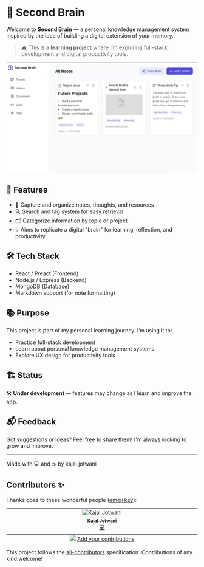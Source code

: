 # 🧠 Second Brain

<!-- ALL-CONTRIBUTORS-BADGE:START - Do not remove or modify this section -->

<!-- ALL-CONTRIBUTORS-BADGE:END -->

Welcome to **Second Brain** — a personal knowledge management system inspired by the idea of building a digital extension of your memory.

> ⚠️ This is a **learning project** where I’m exploring full-stack development and digital productivity tools.

![alt text](image.png)

## 🚀 Features

- 📒 Capture and organize notes, thoughts, and resources
- 🔍 Search and tag system for easy retrieval
- 🗂️ Categorize information by topic or project
- 💡 Aims to replicate a digital "brain" for learning, reflection, and productivity

## 🛠 Tech Stack

- React / Preact (Frontend)
- Node.js / Express (Backend)
- MongoDB (Database)
- Markdown support (for note formatting)

## 📚 Purpose

This project is part of my personal learning journey. I’m using it to:

- Practice full-stack development
- Learn about personal knowledge management systems
- Explore UX design for productivity tools

## 🏗️ Status

🛠️ **Under development** — features may change as I learn and improve the app.

## 📬 Feedback

Got suggestions or ideas? Feel free to share them! I'm always looking to grow and improve.

---

Made with 💻 and ☕ by kajal jotwani

## Contributors ✨

Thanks goes to these wonderful people ([emoji key](https://allcontributors.org/docs/en/emoji-key)):

<!-- ALL-CONTRIBUTORS-LIST:START - Do not remove or modify this section -->
<!-- prettier-ignore-start -->
<!-- markdownlint-disable -->
<table>
  <tbody>
    <tr>
      <td align="center" valign="top" width="14.28%"><a href="https://kajal-jotwani-portfolio.vercel.app/"><img src="https://avatars.githubusercontent.com/u/130732790?v=4?s=80" width="80px;" alt="Kajal Jotwani"/><br /><sub><b>Kajal Jotwani</b></sub></a><br /><a href="https://github.com/kajal-jotwani/Second_Brain/commits?author=kajal-jotwani" title="Code">💻</a></td>
    </tr>
  </tbody>
  <tfoot>
    <tr>
      <td align="center" size="13px" colspan="7">
        <img src="https://raw.githubusercontent.com/all-contributors/all-contributors-cli/1b8533af435da9854653492b1327a23a4dbd0a10/assets/logo-small.svg">
          <a href="https://all-contributors.js.org/docs/en/bot/usage">Add your contributions</a>
        </img>
      </td>
    </tr>
  </tfoot>
</table>

<!-- markdownlint-restore -->
<!-- prettier-ignore-end -->

<!-- ALL-CONTRIBUTORS-LIST:END -->

This project follows the [all-contributors](https://github.com/all-contributors/all-contributors) specification. Contributions of any kind welcome!
